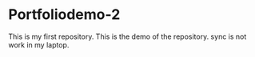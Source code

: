 # Portfoliodemo-2
This is my first repository.
This is the demo of the repository.
sync is not work in my laptop.
